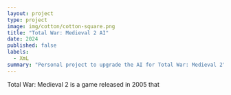 ```yaml
---
layout: project
type: project
image: img/cotton/cotton-square.png
title: "Total War: Medieval 2 AI"
date: 2024
published: false
labels:
  - XmL
summary: "Personal project to upgrade the AI for Total War: Medieval 2"
---
```


Total War: Medieval 2 is a game released in 2005 that 
